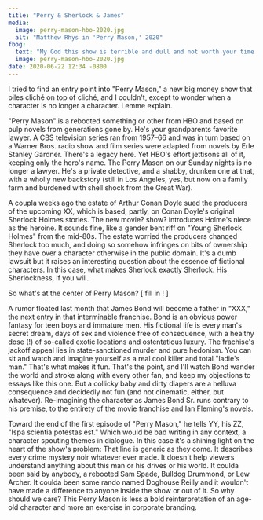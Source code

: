 ```yaml
---
title: "Perry & Sherlock & James"
media:
  image: perry-mason-hbo-2020.jpg
  alt: "Matthew Rhys in 'Perry Mason,' 2020"
fbog:
  text: "My God this show is terrible and dull and not worth your time. Don't watch it."
  image: perry-mason-hbo-2020.jpg
date: 2020-06-22 12:34 -0800
---
```

I tried to find an entry point into "Perry Mason," a new big money show that piles cliché on top of cliché, and I couldn't, except to wonder when a character is no longer a character. Lemme explain.

"Perry Mason" is a rebooted something or other from HBO and based on pulp novels from generations gone by. He's your grandparents favorite lawyer. A CBS television series ran from 1957&ndash;66 and was in turn based on a Warner Bros. radio show and film series were adapted from novels by Erle Stanley Gardner. There's a legacy here. Yet HBO's effort jettisons all of it, keeping only the hero's name. The Perry Mason on our Sunday nights is no longer a lawyer. He's a private detective, and a shabby, drunken one at that, with a wholly new backstory (still in Los Angeles, yes, but now on a family farm and burdened with shell shock from the Great War).

<!--more-->

A coupla weeks ago the estate of Arthur Conan Doyle sued the producers of the upcoming XX, which is based, partly, on Conan Doyle's original Sherlock Holmes stories. The new movie? show? introduces Holme's niece as the heroine. It sounds fine, like a gender bent riff on "Young Sherlock Holmes" from the mid-80s. The estate worried the producers changed Sherlock too much, and doing so somehow infringes on bits of ownership they have over a character otherwise in the public domain. It's a dumb lawsuit but it raises an interesting question about the essence of fictional characters. In this case, what makes Sherlock exactly Sherlock. His Sherlockness, if you will.

So what's at the center of Perry Mason? [ fill in ! ]

A rumor floated last month that James Bond will become a father in "XXX," the next entry in that interminable franchise. Bond is an obvious power fantasy for teen boys and immature men. His fictional life is every man's secret dream, days of sex and violence free of consequence, with a healthy dose (!) of so-called exotic locations and ostentatious luxury. The frachise's jackoff appeal lies in state-sanctioned murder and pure hedonism. You can sit and watch and imagine yourself as a real cool killer and total "ladie's man." That's what makes it fun. That's the point, and I'll watch Bond wander the world and stroke along with every other fan, and keep my objections to essays like this one. But a collicky baby and dirty diapers are a helluva consequence and decidedly not fun (and not cinematic, either, but whatever). Re-imagining the character as James Bond Sr. runs contrary to his premise, to the entirety of the movie franchise and Ian Fleming's novels.

Toward the end of the first episode of "Perry Mason," he tells YY, his ZZ, "Ispa scientia potestas est." Which would be bad writing in any context, a character spouting themes in dialogue. In this case it's a shining light on the heart of the show's problem: That line is generic as they come. It describes every crime mystery noir whatever ever made. It doesn't help viewers understand anything about this man or his drives or his world. It coulda been said by anybody, a rebooted Sam Spade, Bulldog Drummond, or Lew Archer. It coulda been some rando named Doghouse Reilly and it wouldn't have made a difference to anyone inside the show or out of it. So why should we care? This Perry Mason is less a bold  reinterpretation of an age-old character and more an exercise in corporate branding.

